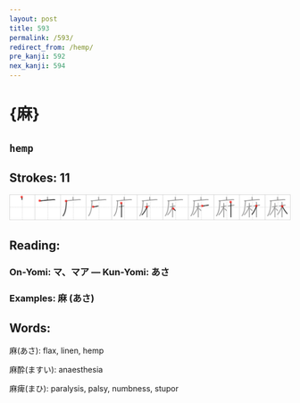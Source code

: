 ```yaml
---
layout: post
title: 593
permalink: /593/
redirect_from: /hemp/
pre_kanji: 592
nex_kanji: 594
---
```


# {麻}

## `hemp`

## Strokes: 11

<div class="stroke"><img src="../images/E9BABB.png" /></div>

## Reading:

### On-Yomi: マ、マア &mdash; Kun-Yomi: あさ

### Examples: 麻 (あさ)

## Words:

麻(あさ): flax, linen, hemp

麻酔(ますい): anaesthesia

麻痺(まひ): paralysis, palsy, numbness, stupor
